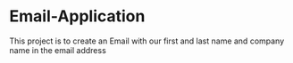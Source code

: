 # Email-Application
This project is to create an Email with our first and last name and company name in the email address
